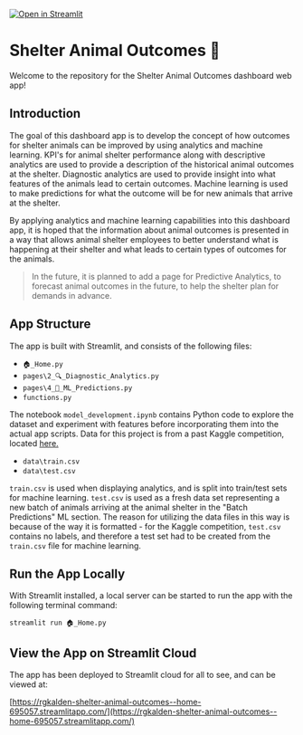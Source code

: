 [![Open in Streamlit](https://static.streamlit.io/badges/streamlit_badge_black_white.svg)](https://rgkalden-shelter-animal-outcomes--home-695057.streamlitapp.com/)

# Shelter Animal Outcomes 🐾

Welcome to the repository for the Shelter Animal Outcomes dashboard web app! 

## Introduction

The goal of this dashboard app is to develop the concept of how outcomes for shelter animals can be improved by using analytics and machine learning. KPI's for animal shelter performance along with descriptive analytics are used to provide a description of the historical animal outcomes
at the shelter. Diagnostic analytics are used to provide insight into what features of the animals lead to certain outcomes. Machine learning is used to make predictions for what the outcome will be for new animals that arrive at the shelter.

By applying analytics and machine learning capabilities into this dashboard app, it is hoped that the information about animal outcomes is presented in a way that allows animal shelter employees to better understand what is happening at their shelter and what leads to certain types of outcomes for the animals.

> In the future, it is planned to add a page for Predictive Analytics, to forecast animal outcomes in the future, to help the shelter plan for demands in advance.

## App Structure

The app is built with Streamlit, and consists of the following files:

* `🏠_Home.py`
* `pages\2_🔍_Diagnostic_Analytics.py`
* `pages\4_🧠_ML_Predictions.py`
* `functions.py`

The notebook `model_development.ipynb` contains Python code to explore the dataset and experiment with features before incorporating them into the actual app scripts. Data for this project is from a past Kaggle competition, located [here.](https://www.kaggle.com/competitions/shelter-animal-outcomes/overview)

* `data\train.csv`
* `data\test.csv`

`train.csv` is used when displaying analytics, and is split into train/test sets for machine learning. `test.csv` is used as a fresh data set representing a new batch of animals arriving at the animal shelter in the "Batch Predictions" ML section. The reason for utilizing the data files in this way is because of the way it is formatted - for the Kaggle competition, `test.csv` contains no labels, and therefore a test set had to be created from the `train.csv` file for machine learning.

## Run the App Locally

With Streamlit installed, a local server can be started to run the app with the following terminal command:

```
streamlit run 🏠_Home.py
```

## View the App on Streamlit Cloud

The app has been deployed to Streamlit cloud for all to see, and can be viewed at:

[https://rgkalden-shelter-animal-outcomes--home-695057.streamlitapp.com/](https://rgkalden-shelter-animal-outcomes--home-695057.streamlitapp.com/)